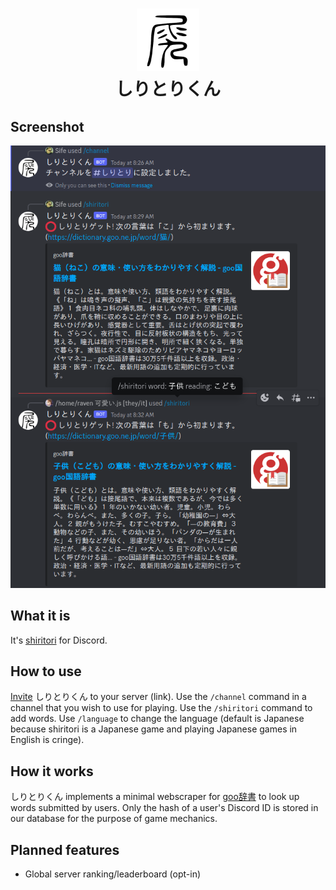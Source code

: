 <h1 align="center">
  <img src="document/image/stk.png" height="100" width="100" alt="Icon" />
  <br />
  しりとりくん
  <br />
</h1>

<!-- <div align="center">
  <a href="https://github.com/younesaassila/ttv-lol-pro/issues">
    <img
      alt="GitHub issues"
      src="https://img.shields.io/github/issues/younesaassila/ttv-lol-pro"
    />
  </a>
  <a href="https://github.com/younesaassila/ttv-lol-pro/stargazers">
    <img
      alt="GitHub stars"
      src="https://img.shields.io/github/stars/younesaassila/ttv-lol-pro"
    />
  </a>
  <a href="https://github.com/younesaassila/ttv-lol-pro/releases">
    <img
      alt="GitHub all releases"
      src="https://img.shields.io/github/downloads/younesaassila/ttv-lol-pro/total"
    />
  </a>
</div> -->

## Screenshot

<div align="center">
  <img src="document/image/stk_screenshot_00.png" />
</div>

## What it is

It's [shiritori](https://ja.wikipedia.org/wiki/%E3%81%97%E3%82%8A%E3%81%A8%E3%82%8A) for Discord.

## How to use

[Invite](https://discord.com/api/oauth2/authorize?client_id=1083706973813477448&permissions=2147502080&scope=bot%20applications.commands) しりとりくん to your server (link). Use the `/channel` command in a channel that you wish to use for playing. Use the `/shiritori` command to add words. Use `/language` to change the language (default is Japanese because shiritori is a Japanese game and playing Japanese games in English is cringe).

## How it works

しりとりくん implements a minimal webscraper for [goo辞書](https://dictionary.goo.ne.jp/) to look up words submitted by users. Only the hash of a user's Discord ID is stored in our database for the purpose of game mechanics.

## Planned features

- Global server ranking/leaderboard (opt-in)
